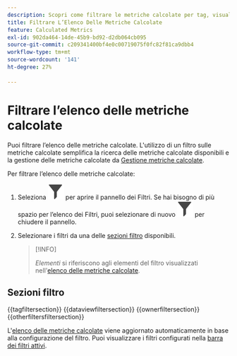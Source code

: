 ```yaml
---
description: Scopri come filtrare le metriche calcolate per tag, visualizzazione dati, proprietari e altri filtri.
title: Filtrare L’Elenco Delle Metriche Calcolate
feature: Calculated Metrics
exl-id: 902da464-14de-45b9-bd92-d2db064cb095
source-git-commit: c209341400bf4e0c00719075f0fc82f81ca9dbb4
workflow-type: tm+mt
source-wordcount: '141'
ht-degree: 27%

---
```


# Filtrare l’elenco delle metriche calcolate

Puoi filtrare l’elenco delle metriche calcolate. L&#39;utilizzo di un filtro sulle metriche calcolate semplifica la ricerca delle metriche calcolate disponibili e la gestione delle metriche calcolate da [Gestione metriche calcolate](cm-manager.md).


Per filtrare l’elenco delle metriche calcolate:

1. Seleziona ![Filtro](/help/assets/icons/Filter.svg) per aprire il pannello dei Filtri. Se hai bisogno di più spazio per l’elenco dei Filtri, puoi selezionare di nuovo ![Filtro](/help/assets/icons/Filter.svg) per chiudere il pannello.
1. Selezionare i filtri da una delle [sezioni filtro](#filter-sections) disponibili.

   >[!INFO]
   >
   >*Elementi* si riferiscono agli elementi del filtro visualizzati nell&#39;[elenco delle metriche calcolate](cm-manager.md#filters-list).
   > 

## Sezioni filtro

{{tagfiltersection}}
{{dataviewfiltersection}}
{{ownerfiltersection}}
{{otherfiltersfiltersection}}


L&#39;[elenco delle metriche calcolate](cm-manager.md#filters-list) viene aggiornato automaticamente in base alla configurazione del filtro. Puoi visualizzare i filtri configurati nella [barra dei filtri attivi](cm-manager.md#active-filter-bar).
